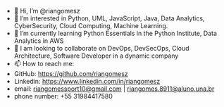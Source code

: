- 👋 Hi, I’m @riangomesz
- 👀 I’m interested in Python, UML, JavaScript, Java, Data Analytics, CyberSecurity, Cloud Computing, Machine Learning.
- 🌱 I’m currently learning Python Essentials in the Python Institute, Data Analytics in AWS
- 💞️ I am looking to collaborate on DevOps, DevSecOps, Cloud Architecture, Software Developer in a dynamic company
- 📫 How to reach me:
- GitHub: https://github.com/riangomesz
- Linkedin: https://www.linkedin.com/in/riangomesz
- email: riangomessport10@gmail.com | riangomes.8911@aluno.una.br
- phone number: +55 31984417580 
<!---
riangomesz/riangomesz is a ✨ special ✨ repository because its `README.md` (this file) appears on your GitHub profile.
You can click the Preview link to take a look at your changes.
--->
